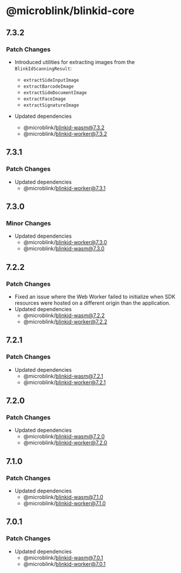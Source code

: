 # @microblink/blinkid-core

## 7.3.2

### Patch Changes

- Introduced utilities for extracting images from the `BlinkIdScanningResult`:

  - `extractSideInputImage`
  - `extractBarcodeImage`
  - `extractSideDocumentImage`
  - `extractFaceImage`
  - `extractSignatureImage`

- Updated dependencies
  - @microblink/blinkid-wasm@7.3.2
  - @microblink/blinkid-worker@7.3.2

## 7.3.1

### Patch Changes

- Updated dependencies
  - @microblink/blinkid-worker@7.3.1

## 7.3.0

### Minor Changes

- Updated dependencies
  - @microblink/blinkid-worker@7.3.0
  - @microblink/blinkid-wasm@7.3.0

## 7.2.2

### Patch Changes

- Fixed an issue where the Web Worker failed to initialize when SDK resources were hosted on a different origin than the application.
- Updated dependencies
  - @microblink/blinkid-wasm@7.2.2
  - @microblink/blinkid-worker@7.2.2

## 7.2.1

### Patch Changes

- Updated dependencies
  - @microblink/blinkid-wasm@7.2.1
  - @microblink/blinkid-worker@7.2.1

## 7.2.0

### Patch Changes

- Updated dependencies
  - @microblink/blinkid-wasm@7.2.0
  - @microblink/blinkid-worker@7.2.0

## 7.1.0

### Patch Changes

- Updated dependencies
  - @microblink/blinkid-wasm@7.1.0
  - @microblink/blinkid-worker@7.1.0

## 7.0.1

### Patch Changes

- Updated dependencies
  - @microblink/blinkid-wasm@7.0.1
  - @microblink/blinkid-worker@7.0.1
